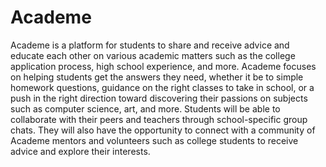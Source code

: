 # Academe
Academe is a platform for students to share and receive advice and educate each other on various academic matters such as the college application process, high school experience, and more. 
Academe focuses on helping students get the answers they need, whether it be to simple homework questions, guidance on the right classes to take in school, or a push in the right direction 
toward discovering their passions on subjects such as computer science, art, and more. Students will be able to collaborate with their peers and teachers through school-specific group chats. 
They will also have the opportunity to connect with a community of Academe mentors and volunteers such as college students to receive advice and explore their interests.
